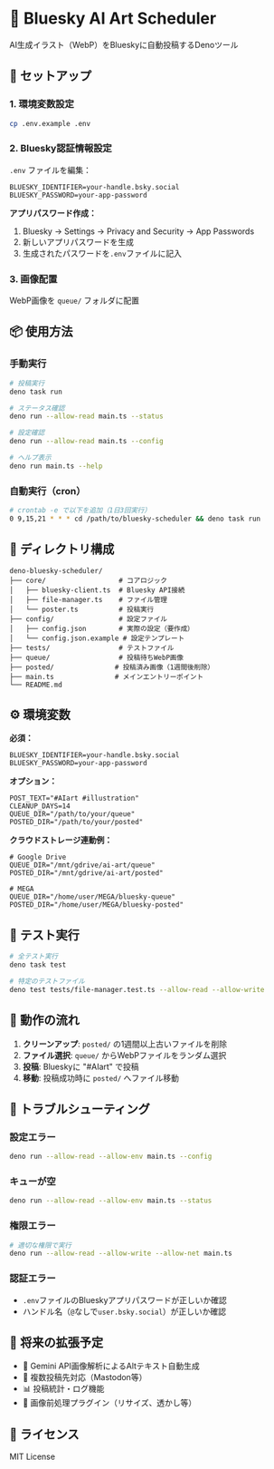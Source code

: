 # 🦋 Bluesky AI Art Scheduler

AI生成イラスト（WebP）をBlueskyに自動投稿するDenoツール

## 🚀 セットアップ

### 1. 環境変数設定
```bash
cp .env.example .env
```

### 2. Bluesky認証情報設定
`.env` ファイルを編集：
```env
BLUESKY_IDENTIFIER=your-handle.bsky.social
BLUESKY_PASSWORD=your-app-password
```

**アプリパスワード作成：**
1. Bluesky → Settings → Privacy and Security → App Passwords
2. 新しいアプリパスワードを生成
3. 生成されたパスワードを`.env`ファイルに記入

### 3. 画像配置
WebP画像を `queue/` フォルダに配置

## 📦 使用方法

### 手動実行
```bash
# 投稿実行
deno task run

# ステータス確認
deno run --allow-read main.ts --status

# 設定確認
deno run --allow-read main.ts --config

# ヘルプ表示
deno run main.ts --help
```

### 自動実行（cron）
```bash
# crontab -e で以下を追加（1日3回実行）
0 9,15,21 * * * cd /path/to/bluesky-scheduler && deno task run
```

## 📁 ディレクトリ構成

```
deno-bluesky-scheduler/
├── core/                  # コアロジック
│   ├── bluesky-client.ts  # Bluesky API接続
│   ├── file-manager.ts    # ファイル管理
│   └── poster.ts          # 投稿実行
├── config/                # 設定ファイル
│   ├── config.json        # 実際の設定（要作成）
│   └── config.json.example # 設定テンプレート
├── tests/                 # テストファイル
├── queue/                 # 投稿待ちWebP画像
├── posted/               # 投稿済み画像（1週間後削除）
├── main.ts               # メインエントリーポイント
└── README.md
```

## ⚙️ 環境変数

**必須：**
```env
BLUESKY_IDENTIFIER=your-handle.bsky.social
BLUESKY_PASSWORD=your-app-password
```

**オプション：**
```env
POST_TEXT="#AIart #illustration"
CLEANUP_DAYS=14
QUEUE_DIR="/path/to/your/queue"
POSTED_DIR="/path/to/your/posted"
```

**クラウドストレージ連動例：**
```env
# Google Drive
QUEUE_DIR="/mnt/gdrive/ai-art/queue"
POSTED_DIR="/mnt/gdrive/ai-art/posted"

# MEGA
QUEUE_DIR="/home/user/MEGA/bluesky-queue"
POSTED_DIR="/home/user/MEGA/bluesky-posted"
```

## 🧪 テスト実行

```bash
# 全テスト実行
deno task test

# 特定のテストファイル
deno test tests/file-manager.test.ts --allow-read --allow-write
```

## 🔧 動作の流れ

1. **クリーンアップ**: `posted/` の1週間以上古いファイルを削除
2. **ファイル選択**: `queue/` からWebPファイルをランダム選択
3. **投稿**: Blueskyに "#AIart" で投稿
4. **移動**: 投稿成功時に `posted/` へファイル移動

## 🚨 トラブルシューティング

### 設定エラー
```bash
deno run --allow-read --allow-env main.ts --config
```

### キューが空
```bash
deno run --allow-read --allow-env main.ts --status
```

### 権限エラー
```bash
# 適切な権限で実行
deno run --allow-read --allow-write --allow-net main.ts
```

### 認証エラー
- `.env`ファイルのBlueskyアプリパスワードが正しいか確認
- ハンドル名（`@`なしで`user.bsky.social`）が正しいか確認

## 🔮 将来の拡張予定

- 🤖 Gemini API画像解析によるAltテキスト自動生成
- 🔄 複数投稿先対応（Mastodon等）
- 📊 投稿統計・ログ機能
- 🎨 画像前処理プラグイン（リサイズ、透かし等）

## 📄 ライセンス

MIT License